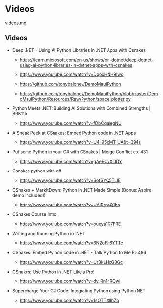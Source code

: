 # Videos

videos.md

## Videos

*   Deep .NET - Using AI Python Libraries in .NET Apps with Csnakes

    *   https://learn.microsoft.com/en-us/shows/on-dotnet/deep-dotnet-using-ai-python-libraries-in-dotnet-apps-with-csnakes

    *   https://www.youtube.com/watch?v=DqoxHNH9Iwo

    *   https://github.com/tonybaloney/DemoMauiPython

    *   https://github.com/tonybaloney/DemoMauiPython/blob/master/DemoMauiPython/Resources/Raw/Python/space_plotter.py

*   Python Meets .NET: Building AI Solutions with Combined Strengths | BRK115

    *   https://www.youtube.com/watch?v=fDbCqalegNU

*   A Sneak Peek at CSnakes: Embed Python code in .NET Apps

    *   https://www.youtube.com/watch?v=U4-95gMT_UA&t=394s

*   Put some Python in your C# with CSnakes | Merge Conflict ep. 431

    *   https://www.youtube.com/watch?v=gAeECyXiJDY

*   Csnakes python with c#

    *   https://www.youtube.com/watch?v=SofSYQ5TLlE

*   CSnakes + MarkItDown: Python in .NET Made Simple (Bonus: Aspire demo Included!)

    *   https://www.youtube.com/watch?v=UAlRrpsQ1ho

*   CSnakes Course Intro

    *   https://www.youtube.com/watch?v=oueya1G7FRE

*   Writing and Running Python in .NET

    *   https://www.youtube.com/watch?v=6N2oFh6YTTc

*   CSnakes: Embed Python code in .NET - Talk Python to Me Ep.486

    *   https://www.youtube.com/watch?v=Ur3kLHxG3Gc

*   CSnakes: Use Python in .NET Like a Pro! 

    *   https://www.youtube.com/watch?v=dv_Rn1nRQwI

*   Supercharge Your C# Code: Integrating Python using Python.NET

    *   https://www.youtube.com/watch?v=1sOTTXlIhZo
